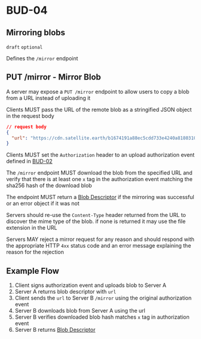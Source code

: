 # BUD-04

## Mirroring blobs

`draft` `optional`

Defines the `/mirror` endpoint

## PUT /mirror - Mirror Blob

A server may expose a `PUT /mirror` endpoint to allow users to copy a blob from a URL instead of uploading it

Clients MUST pass the URL of the remote blob as a stringified JSON object in the request body

```json
// request body
{
  "url": "https://cdn.satellite.earth/b1674191a88ec5cdd733e4240a81803105dc412d6c6708d53ab94fc248f4f553.pdf"
}
```

Clients MUST set the `Authorization` header to an upload authorization event defined in [BUD-02](./02.md#upload-authorization-required)

The `/mirror` endpoint MUST download the blob from the specified URL and verify that there is at least one `x` tag in the authorization event matching the sha256 hash of the download blob

The endpoint MUST return a [Blob Descriptor](#blob-descriptor) if the mirroring was successful or an error object if it was not

Servers should re-use the `Content-Type` header returned from the URL to discover the mime type of the blob. if none is returned it may use the file extension in the URL

Servers MAY reject a mirror request for any reason and should respond with the appropriate HTTP `4xx` status code and an error message explaining the reason for the rejection

## Example Flow

1. Client signs authorization event and uploads blob to Server A
1. Server A returns blob descriptor with `url`
1. Client sends the `url` to Server B `/mirror` using the original authorization event
1. Server B downloads blob from Server A using the url
1. Server B verifies downloaded blob hash matches `x` tag in authorization event
1. Server B returns [Blob Descriptor](./02.md#blob-descriptor)

